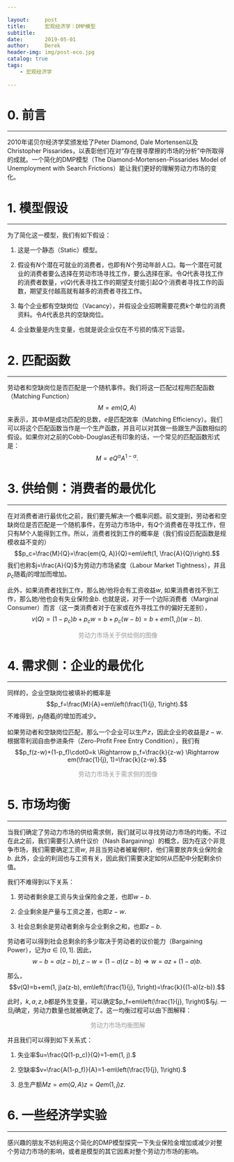 ```yaml
---

layout:     post
title:      宏观经济学｜DMP模型
subtitle:   
date:       2019-05-01
author:     Derek
header-img: img/post-eco.jpg
catalog: true
tags:
    - 宏观经济学
    
---
```


# 0. 前言
***
2010年诺贝尔经济学奖颁发给了Peter Diamond, Dale Mortensen以及Christopher Pissarides，以表彰他们在对“存在搜寻摩擦的市场的分析”中所取得的成就。一个简化的DMP模型（The Diamond-Mortensen-Pissarides Model of Unemployment with Search Frictions）能让我们更好的理解劳动力市场的变化。

# 1. 模型假设
***
为了简化这一模型，我们有如下假设：

1. 这是一个静态（Static）模型。

2. 假设有$N$个潜在可就业的消费者，也即有$N$个劳动年龄人口。每一个潜在可就业的消费者要么选择在劳动市场寻找工作，要么选择在家。令$Q$代表寻找工作的消费者数量，$v(Q)$代表寻找工作的期望支付能引起$Q$个消费者寻找工作的函数，期望支付越高就有越多的消费者寻找工作。

3. 每个企业都有空缺岗位（Vacancy），并假设企业招聘需要花费$k$个单位的消费资料。令$A$代表总共的空缺岗位。

4. 企业数量是内生变量，也就是说企业仅在不亏损的情况下运营。

# 2. 匹配函数
***
劳动者和空缺岗位是否匹配是一个随机事件。我们将这一匹配过程用匹配函数（Matching Function）$$M=em(Q, A)$$来表示，其中$M$是成功匹配的总数，$e$是匹配效率（Matching Efficiency）。我们可以将这个匹配函数当作是一个生产函数，并且可以对其做一些跟生产函数相似的假设。如果你对之前的Cobb-Douglas还有印象的话，一个常见的匹配函数形式是：$$M=eQ^\alpha A^{1-\alpha}.$$

# 3. 供给侧：消费者的最优化
***
在对消费者进行最优化之前，我们要先解决一个概率问题。前文提到，劳动者和空缺岗位是否匹配是一个随机事件，在劳动力市场中，有$Q$个消费者在寻找工作，但只有$M$个人能得到工作。所以，消费者找到工作的概率是（我们假设匹配函数是规模收益不变的）$$p_c=\frac{M}{Q}=\frac{em(Q, A)}{Q}=em\left(1, \frac{A}{Q}\right).$$我们也称$j=\frac{A}{Q}$为劳动力市场紧度（Labour Market Tightness），并且$p_c$随着$j$的增加而增加。

此外，如果消费者找到工作，那么她/他将会有工资收益$w,$ 如果消费者找不到工作，那么她/他也会有失业保险金$b.$ 也就是说，对于一个边际消费者（Marginal Consumer）而言（这一类消费者对于在家或在外寻找工作的偏好无差别），$$v(Q)=(1-p_c)b+p_cw=b+p_c(w-b)=b+em(1, j)(w-b).$$

<center>
    <img style="rgba(34,36,38,.08)"
    src="https://ws4.sinaimg.cn/large/006tNc79ly1g2luxt37x9j30r80jsgnf.jpg" alt>
    <div style="display: inline-block; color: #999; padding: 0px;">劳动力市场关于供给侧的图像</div>
</center>

# 4. 需求侧：企业的最优化
***
同样的，企业空缺岗位被填补的概率是$$p_f=\frac{M}{A}=em\left(\frac{1}{j}, 1\right).$$不难得到，$p_f$随着$j$的增加而减少。

如果劳动者和空缺岗位匹配，那么一个企业可以生产$z$，因此企业的收益是$z-w.$  根据零利润自由参进条件（Zero-Profit Free Entry Condition），我们有$$p_f(z-w)+(1-p_f)\cdot0=k \Rightarrow p_f=\frac{k}{z-w} \Rightarrow em(\frac{1}{j}, 1)=\frac{k}{z-w}.$$

<center>
    <img style="rgba(34,36,38,.08)"
    src="https://ws1.sinaimg.cn/large/006tNc79ly1g2luyi3nolj30l20k20u6.jpg" alt>
    <div style="display: inline-block; color: #999; padding: 0px;">劳动力市场关于需求侧的图像</div>
</center>

# 5. 市场均衡
***
当我们确定了劳动力市场的供给需求侧，我们就可以寻找劳动力市场的均衡。不过在此之前，我们需要引入纳什议价（Nash Bargaining）的概念，因为在这个非竞争市场，我们需要确定工资$w,$ 并且当劳动者被雇佣时，他们需要放弃失业保险金$b.$ 此外，企业的利润也与工资有关，因此我们需要决定如何从匹配中分配剩余价值。

我们不难得到以下关系：

1. 劳动者剩余是工资与失业保险金之差，也即$w-b.$

2. 企业剩余是产量与工资之差，也即$z-w.$

3. 社会总剩余是劳动者剩余与企业剩余之和，也即$z-b.$

劳动者可以得到社会总剩余的多少取决于劳动者的议价能力（Bargaining Power），记为$a\in[0, 1].$ 因此，$$w-b=a(z-b), z-w=(1-a)(z-b) \Rightarrow w=az+(1-a)b.$$

那么，$$v(Q)=b+em(1, j)a(z-b), em\left(\frac{1}{j}, 1\right)=\frac{k}{(1-a)(z-b)}.$$

此时，$k, a, z, b$都是外生变量，可以确定$p_f=em\left(\frac{1}{j}, 1\right)$与$j.$ 一旦$j$确定，劳动力数量也就被确定了。这一均衡过程可以由下图解释：

<center>
    <img style="rgba(34,36,38,.08)"
    src="https://ws4.sinaimg.cn/large/006tNc79ly1g2luzond96j30li0tignw.jpg" alt>
    <div style="display: inline-block; color: #999; padding: 0px;">劳动力市场均衡图解</div>
</center>

并且我们可以得到如下关系式：

1. 失业率$u=\frac{Q(1-p_c)}{Q}=1-em(1, j).$

2. 空缺率$v=\frac{A(1-p_f)}{A}=1-em\left(\frac{1}{j}, 1\right).$

3. 总生产额$Mz=em(Q, A)z=Qem(1, j)z.$

# 6. 一些经济学实验
***
感兴趣的朋友不妨利用这个简化的DMP模型探究一下失业保险金增加或减少对整个劳动力市场的影响，或者是模型的其它因素对整个劳动力市场的影响。
